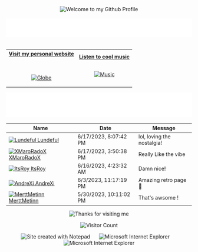 <!-- "Hero" Header -->
<div align="center">
  <img src="https://github.com/BrunnerLivio/brunnerlivio/blob/master/images/welcome.png?raw=true" style="max-width: 100%;" alt="Welcome to my Github Profile" />
  <br />
  <br />
  <img height="50" alt="My Name is Livio and I like Node.js" src="images/personal_note.svg" />
  <br />
  <br />

</div>

<!-- Social -->
<table width="100%" align="center">
<tr>
<td align="center">
<a href="https://brunnerliv.io">
<strong>Visit my personal website </strong>
<br />
<br />
<br />

<p>

<img alt="Globe" height="80" src="images/globe.gif">
</a>
</p>

</td>


<td align="center">
<a href="https://www.youtube.com/watch?v=3YxaaGgTQYM&ab_channel=EvanescenceVEVO">
<strong>Listen to cool music</strong>
<br />
<br />


<p>
<img height="100" alt="Music" src="images/music.gif"> 
</a>
</p>

</td>
</tr>
</table>

<div align="center">
<a href="https://github.com/BrunnerLivio/brunnerlivio/issues/62#issuecomment-new"><img src="images/guestbook.svg"></a> 
</div>

<!-- Guestbook -->
| Name | Date | Message |
|---|---|---|
| <a href="https://github.com/Lundeful"><img width="24" src="https://avatars.githubusercontent.com/u/31478985?s=24&u=0283fbd4c90db476801b748448b2b669edb1c7cf&v=4" alt="Lundeful" /> Lundeful</a> |6/17/2023, 8:07:42 PM|lol, loving the nostalgia!|
| <a href="https://github.com/XMaroRadoX"><img width="24" src="https://avatars.githubusercontent.com/u/72731417?s=24&u=0c20d7cfa3cffaf434152a702c0b95cc3c4ce106&v=4" alt="XMaroRadoX" /> XMaroRadoX</a> |6/17/2023, 3:50:38 PM|Really Like the vibe|
| <a href="https://github.com/ltsRoy"><img width="24" src="https://avatars.githubusercontent.com/u/114439860?s=24&u=9ebc206bfa2c3b1838ae85ef9edad52df3ce009a&v=4" alt="ltsRoy" /> ltsRoy</a> |6/16/2023, 4:23:32 AM|Damn nice!|
| <a href="https://github.com/AndreXi"><img width="24" src="https://avatars.githubusercontent.com/u/44556736?s=24&u=3f0da1c45e4aff455eb5251603b89735d1c9c584&v=4" alt="AndreXi" /> AndreXi</a> |6/3/2023, 11:17:19 PM|Amazing retro page 🌟|
| <a href="https://github.com/MerttMetinn"><img width="24" src="https://avatars.githubusercontent.com/u/114061715?s=24&u=57ebb2064362a88d8c2ffe00e8e6ea5aa4bc97bf&v=4" alt="MerttMetinn" /> MerttMetinn</a> |5/30/2023, 10:11:02 PM|That's awsome !|
<!-- /Guestbook -->

<!-- Footer -->

<div align="center">

<img height="120" alt="Thanks for visiting me" width="100%" src="https://raw.githubusercontent.com/BrunnerLivio/brunnerlivio/master/images/marquee.svg" />
<br />

![Visitor Count](https://profile-counter.glitch.me/brunnerlivio/count.svg)


<img src="https://raw.githubusercontent.com/BrunnerLivio/brunnerlivio/master/images/notepad.gif" alt="Site created with Notepad" height="30" />
<!-- "margin-right: whatever;" -->
<span>&nbsp;&nbsp;&nbsp;&nbsp;</span>  
<img src="https://raw.githubusercontent.com/BrunnerLivio/brunnerlivio/master/images/ie_logo.gif" alt="Microsoft Internet Explorer" />
<span>&nbsp;&nbsp;&nbsp;&nbsp;</span>  
<img src="https://raw.githubusercontent.com/BrunnerLivio/brunnerlivio/master/images/noframes.gif" alt="Microsoft Internet Explorer" />

</div>
